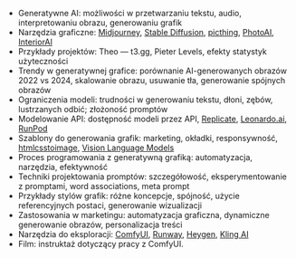 - Generatywne AI: możliwości w przetwarzaniu tekstu, audio, interpretowaniu obrazu, generowaniu grafik
- Narzędzia graficzne: [Midjourney](tools/Midjourney.md), [Stable Diffusion](glossary/Stable%20Diffusion.md), [picthing](https://pic.ping.gg/), [PhotoAI](https://photoai.com/), [InteriorAI](https://interiorai.com)
- Przykłady projektów: Theo — t3.gg, Pieter Levels, efekty statystyk użyteczności
- Trendy w generatywnej grafice: porównanie AI-generowanych obrazów 2022 vs 2024, skalowanie obrazu, usuwanie tła, generowanie spójnych obrazów
- Ograniczenia modeli: trudności w generowaniu tekstu, dłoni, zębów, lustrzanych odbić; złożoność promptów
- Modelowanie API: dostępność modeli przez API, [Replicate](tools/Replicate.md), [Leonardo.ai](https://leonardo.ai/), [RunPod](https://blog.runpod.io/how-to-get-stable-diffusion-set-up-with-comfyui-on-runpod/)
- Szablony do generowania grafik: marketing, okładki, responsywność, [htmlcsstoimage](https://htmlcsstoimage.com), [Vision Language Models](glossary/Vision%20Language%20Models.md)
- Proces programowania z generatywną grafiką: automatyzacja, narzędzia, efektywność
- Techniki projektowania promptów: szczegółowość, eksperymentowanie z promptami, word associations, meta prompt
- Przykłady stylów grafik: różne koncepcje, spójność, użycie referencyjnych postaci, generowanie wizualizacji
- Zastosowania w marketingu: automatyzacja graficzna, dynamiczne generowanie obrazów, personalizacja treści
- Narzędzia do eksploracji: [ComfyUI](ComfyUI), [Runway](https://runwayml.com/), [Heygen](https://www.heygen.com/), [Kling AI](https://klingai.com/)
- Film: instruktaż dotyczący pracy z ComfyUI.